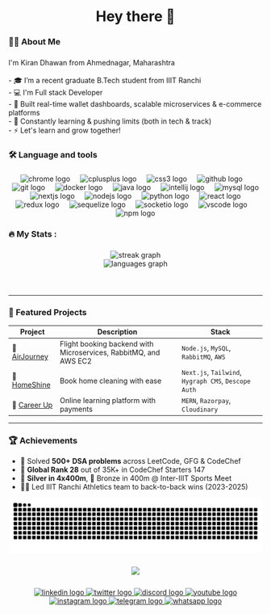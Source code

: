 <h1 align="center">Hey there 👋</h1>

###

<h3 align="left">👩‍💻  About Me</h3>

###

<p align="left">I'm Kiran Dhawan from Ahmednagar, Maharashtra<br><br>- 🎓 I’m a recent graduate B.Tech student from IIIT Ranchi<br>- 💻 I'm Full stack Developer<br>- 🚀 Built real-time wallet dashboards, scalable microservices & e-commerce platforms <br> - 🎯 Constantly learning & pushing limits (both in tech & track) <br>- ⚡ Let's learn and grow together!</p>

###

<h3 align="left">🛠 Language and tools</h3>

###

<div align="center">
  <img src="https://cdn.jsdelivr.net/gh/devicons/devicon/icons/chrome/chrome-original.svg" height="40" alt="chrome logo"  />
  <img width="12" />
  <img src="https://cdn.jsdelivr.net/gh/devicons/devicon/icons/cplusplus/cplusplus-original.svg" height="40" alt="cplusplus logo"  />
  <img width="12" />
  <img src="https://cdn.jsdelivr.net/gh/devicons/devicon/icons/css3/css3-original.svg" height="40" alt="css3 logo"  />
  <img width="12" />
  <img src="https://cdn.jsdelivr.net/gh/devicons/devicon/icons/github/github-original.svg" height="40" alt="github logo"  />
  <img width="12" />
  <img src="https://cdn.jsdelivr.net/gh/devicons/devicon/icons/git/git-original.svg" height="40" alt="git logo"  />
  <img width="12" />
  <img src="https://cdn.jsdelivr.net/gh/devicons/devicon/icons/docker/docker-plain-wordmark.svg" height="40" alt="docker logo"  />
  <img width="12" />
  <img src="https://cdn.jsdelivr.net/gh/devicons/devicon/icons/java/java-original.svg" height="40" alt="java logo"  />
  <img width="12" />
  <img src="https://cdn.jsdelivr.net/gh/devicons/devicon/icons/intellij/intellij-original.svg" height="40" alt="intellij logo"  />
  <img width="12" />
  <img src="https://cdn.jsdelivr.net/gh/devicons/devicon/icons/mysql/mysql-original.svg" height="40" alt="mysql logo"  />
  <img width="12" />
  <img src="https://cdn.jsdelivr.net/gh/devicons/devicon/icons/nextjs/nextjs-original.svg" height="40" alt="nextjs logo"  />
  <img width="12" />
  <img src="https://cdn.jsdelivr.net/gh/devicons/devicon/icons/nodejs/nodejs-original.svg" height="40" alt="nodejs logo"  />
  <img width="12" />
  <img src="https://cdn.jsdelivr.net/gh/devicons/devicon/icons/python/python-original.svg" height="40" alt="python logo"  />
  <img width="12" />
  <img src="https://cdn.jsdelivr.net/gh/devicons/devicon/icons/react/react-original.svg" height="40" alt="react logo"  />
  <img width="12" />
  <img src="https://cdn.jsdelivr.net/gh/devicons/devicon/icons/redux/redux-original.svg" height="40" alt="redux logo"  />
  <img width="12" />
  <img src="https://cdn.jsdelivr.net/gh/devicons/devicon/icons/sequelize/sequelize-original.svg" height="40" alt="sequelize logo"  />
  <img width="12" />
  <img src="https://cdn.jsdelivr.net/gh/devicons/devicon/icons/socketio/socketio-original.svg" height="40" alt="socketio logo"  />
  <img width="12" />
  <img src="https://cdn.jsdelivr.net/gh/devicons/devicon/icons/vscode/vscode-original.svg" height="40" alt="vscode logo"  />
  <img width="12" />
  <img src="https://cdn.jsdelivr.net/gh/devicons/devicon/icons/npm/npm-original-wordmark.svg" height="40" alt="npm logo"  />
</div>

###

<h3 align="left">🔥   My Stats :</h3>

###

<div align="center">
  <img src="https://streak-stats.demolab.com?user=Key-runnnnnnn&locale=en&mode=daily&theme=dark&hide_border=false&border_radius=5&order=3" height="220" alt="streak graph" /> <br>
  <img src="https://github-readme-stats.vercel.app/api/top-langs?username=Key-runnnnnnn&locale=en&hide_title=false&layout=compact&card_width=320&langs_count=5&theme=dracula&hide_border=false&order=2" height="150" alt="languages graph"  />
</div>

###

<br clear="both">


---

### 🚀 Featured Projects

| Project | Description | Stack |
|-----------|-------------|-------|
| 🔗 [AirJourney](https://github.com/Key-runnnnnnn/Airline-Backend-System.git) | Flight booking backend with Microservices, RabbitMQ, and AWS EC2 | `Node.js`, `MySQL`, `RabbitMQ`, `AWS` |
| 🔗 [HomeShine](https://house-cleaning-web-app.vercel.app/) | Book home cleaning with ease | `Next.js`, `Tailwind`, `Hygraph CMS`, `Descope Auth` |
| 🔗 [Career Up](https://study-notion-olive-gamma.vercel.app/) | Online learning platform with payments | `MERN`, `Razorpay`, `Cloudinary` |


---

### 🏆 Achievements

- 🧠 Solved **500+ DSA problems** across LeetCode, GFG & CodeChef
- 🥇 **Global Rank 28** out of 35K+ in CodeChef Starters 147
- 🥈 **Silver in 4x400m**, 🥉 Bronze in 400m @ Inter-IIIT Sports Meet
- 🏃‍♂️ Led IIIT Ranchi Athletics team to back-to-back wins (2023-2025)

![snake gif](https://github.com/Key-runnnnnnn/Key-runnnnnnn/blob/output/github-contribution-grid-snake-dark.svg)

###

<div align="center">
  <img src="https://visitor-badge.laobi.icu/badge?page_id=Key-runnnnnnn.Key-runnnnnnn&left_text=Profile%20views"  />
</div>

###

<div align="center">
  <a href="https://www.linkedin.com/in/kiran-dhawan-22a75422b/" target="_blank">
    <img src="https://raw.githubusercontent.com/maurodesouza/profile-readme-generator/master/src/assets/icons/social/linkedin/default.svg" width="52" height="40" alt="linkedin logo" />
  </a>
  <a href="https://twitter.com/Dk011111?t=MuYbMZfVBtystb194JmzgQ&s=08" target="_blank">
    <img src="https://raw.githubusercontent.com/maurodesouza/profile-readme-generator/master/src/assets/icons/social/twitter/default.svg" width="52" height="40" alt="twitter logo" />
  </a>
  <a href="https://discord.com/your-profile" target="_blank">
    <img src="https://raw.githubusercontent.com/maurodesouza/profile-readme-generator/master/src/assets/icons/social/discord/default.svg" width="52" height="40" alt="discord logo" />
  </a>
  <a href="https://youtube.com/your-profile" target="_blank">
    <img src="https://raw.githubusercontent.com/maurodesouza/profile-readme-generator/master/src/assets/icons/social/youtube/default.svg" width="52" height="40" alt="youtube logo" />
  </a>
  <a href="https://instagram.com/your-profile" target="_blank">
    <img src="https://raw.githubusercontent.com/maurodesouza/profile-readme-generator/master/src/assets/icons/social/instagram/default.svg" width="52" height="40" alt="instagram logo" />
  </a>
  <a href="https://telegram.me/your-profile" target="_blank">
    <img src="https://raw.githubusercontent.com/maurodesouza/profile-readme-generator/master/src/assets/icons/social/telegram/default.svg" width="52" height="40" alt="telegram logo" />
  </a>
  <a href="https://wa.me/your-profile" target="_blank">
    <img src="https://raw.githubusercontent.com/maurodesouza/profile-readme-generator/master/src/assets/icons/social/whatsapp/default.svg" width="52" height="40" alt="whatsapp logo" />
  </a>
</div>


###
